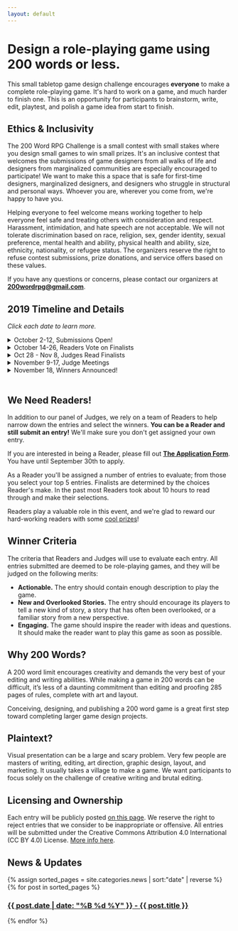 ```yaml
---
layout: default
---
```


# Design a role-playing game using 200 words or less.

This small tabletop game design challenge encourages **everyone** to make a complete role-playing game. It's hard to work on a game, and much harder to finish one. This is an opportunity for participants to brainstorm, write, edit, playtest, and polish a game idea from start to finish.

## Ethics & Inclusivity

The 200 Word RPG Challenge is a small contest with small stakes where you design small games to win small prizes. It's an inclusive contest that welcomes the submissions of game designers from all walks of life and designers from marginalized communities are especially encouraged to participate! We want to make this a space that is safe for first-time designers, marginalized designers, and designers who struggle in structural and personal ways. Whoever you are, wherever you come from, we're happy to have you.

Helping everyone to feel welcome means working together to help everyone feel safe and treating others with consideration and respect. Harassment, intimidation, and hate speech are not acceptable. We will not tolerate discrimination based on race, religion, sex, gender identity, sexual preference, mental health and ability, physical health and ability, size, ethnicity, nationality, or refugee status. The organizers reserve the right to refuse contest submissions, prize donations, and service offers based on these values. 

If you have any questions or concerns, please contact our organizers at **200wordrpg@gmail.com**.

## 2019 Timeline and Details

_Click each date to learn more._

<details>
  <summary>October 2-12, Submissions Open!</summary>
  <p>Participants will be able to submit one entry between October 2nd, 8:00am EST until October 12, 11:59pm EST.</p>
  <p>Entries may not exceed 200 words. Judges will use the <a href="/wordcount">Site Wordcounter</a>. Anything above 200 words will be immediately disqualified. <strong>The title, author name, and so on, will NOT count towards that limit.</strong></p>
</details>
<details>
  <summary>October 14-26, Readers Vote on Finalists</summary>
  <p>The entries are split up and assigned to different <a href="/readers">Readers</a>. Every entry will be read by <strong>at least</strong> 2 different Readers. Their top choices will become the Finalists.</p>
  <p> <strong>As a new feature this year</strong>, every entry that is selected by a Reader will also receive some constructive feedback on their entry. We hope this will add more value to the challenge!</p>
  <p>The top choice from each Reader earns 5 points, and the next earns 4 points, and so on. It's better to be #3 on two Reader choices than best of a single Reader. The top 50 or so entries with the most points will be the Finalists.</p>
</details>
<details>
  <summary>Oct 28 - Nov 8, Judges Read Finalists</summary>
  <p>All of the <a href="/judges">Judges</a> will read through ALL of the finalists.</p>
  <p>Each judge will select their own <strong>Spotlight Award</strong> to be given out to any entry they choose. It could be anything from "Best Action" to "Funniest". These Spotlight awards are completely seperate from the three Winners.</P>
</details>
<details>
  <summary>November 9-17, Judge Meetings</summary>
  <p>The Judges will attend two online meetings to discuss and select the top three Winners.</p>
</details>
<details>
  <summary>November 18, Winners Announced!</summary>
  <p>The three Winners will be announced, and the prizes awarded.</p>
</details>

<br/>
 
## We Need Readers!

In addition to our panel of Judges, we rely on a team of Readers to help narrow down the entries and select the winners. **You can be a Reader and still submit an entry!** We'll make sure you don't get assigned your own entry.

If you are interested in being a Reader, please fill out **[The Application Form](https://docs.google.com/forms/d/e/1FAIpQLSc4o6DSVXGE35JYl6RTIe_gRkGpzUfxxJIuZy7x3rC1KVVa5w/viewform?usp=sf_link)**. You have until September 30th to apply.

As a Reader you'll be assigned a number of entries to evaluate; from those you select your top 5 entries. Finalists are determined by the choices Reader's make. In the past most Readers took about 10 hours to read through and make their selections.

Readers play a valuable role in this event, and we're glad to reward our hard-working readers with some [cool prizes](/prizes)!

## Winner Criteria
The criteria that Readers and Judges will use to evaluate each entry. All entries submitted are deemed to be role-playing games, and they will be judged on the following merits:

 - **Actionable.** The entry should contain enough description to play the game.
 - **New and Overlooked Stories.** The entry should encourage its players to tell a new kind of story, a story that has often been overlooked, or a familiar story from a new perspective.
 - **Engaging.** The game should inspire the reader with ideas and questions. It should make the reader want to play this game as soon as possible.

## Why 200 Words?

A 200 word limit encourages creativity and demands the very best of your editing and writing abilities. While making a game in 200 words can be difficult, it’s less of a daunting commitment than editing and proofing 285 pages of rules, complete with art and layout.

Conceiving, designing, and publishing a 200 word game is a great first step toward completing larger game design projects.

## Plaintext?

Visual presentation can be a large and scary problem. Very few people are masters of writing, editing, art direction, graphic design, layout, and marketing. It usually takes a village to make a game. We want participants to focus solely on the challenge of creative writing and brutal editing.

## Licensing and Ownership
Each entry will be publicly posted [on this page]({{site.baseurl}}/2019entries). We reserve the right to reject entries that we consider to be inappropriate or offensive. All entries will be submitted under the Creative Commons Attribution 4.0 International (CC BY 4.0) License. [More info here]({{site.baseurl}}/licensing).

## News & Updates

<p>
{% assign sorted_pages = site.categories.news | sort:"date" | reverse %}
  {% for post in sorted_pages %}
      <h3><strong><a href="{{ post.url }}">
        {{ post.date | date: "%B %d %Y" }} - {{ post.title }}
      </a></strong></h3>
  {% endfor %}
</p>